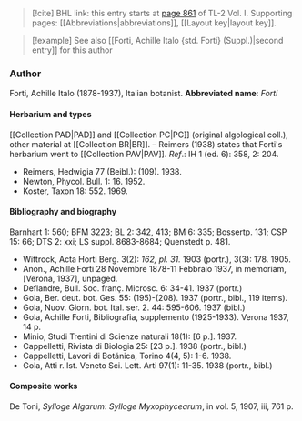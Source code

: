 > [!cite] BHL link: this entry starts at [page 861](https://www.biodiversitylibrary.org/page/33120992) of TL-2 Vol. I.
> Supporting pages: [[Abbreviations|abbreviations]], [[Layout key|layout key]].

> [!example] See also [[Forti, Achille Italo {std. Forti} (Suppl.)|second entry]] for this author

### Author

Forti, Achille Italo (1878-1937), Italian botanist. 
**Abbreviated name**: *Forti*

#### Herbarium and types

[[Collection PAD|PAD]] and [[Collection PC|PC]] (original algological coll.), other material at [[Collection BR|BR]]. – Reimers (1938) states that Forti's herbarium went to [[Collection PAV|PAV]].
*Ref*.: IH 1 (ed. 6): 358, 2: 204.
- Reimers, Hedwigia 77 (Beibl.): (109). 1938.
- Newton, Phycol. Bull. 1: 16. 1952.
- Koster, Taxon 18: 552. 1969.

#### Bibliography and biography

Barnhart 1: 560; BFM 3223; BL 2: 342, 413; BM 6: 335; Bossertp. 131; CSP 15: 66; DTS 2: xxi; LS suppl. 8683-8684; Quenstedt p. 481.
- Wittrock, Acta Horti Berg. 3(2): *162, pl. 31.* 1903 (portr.), 3(3): 178. 1905.
- Anon., Achille Forti 28 Novembre 1878-11 Febbraio 1937, in memoriam, \[Verona, 1937\], unpaged.
- Deflandre, Bull. Soc. franç. Microsc. 6: 34-41. 1937 (portr.)
- Gola, Ber. deut. bot. Ges. 55: (195)-(208). 1937 (portr., bibl., 119 items).
- Gola, Nuov. Giorn. bot. Ital. ser. 2. 44: 595-606. 1937 (bibl.)
- Gola, Achille Forti, Bibliografia, supplemento (1925-1933). Verona 1937, 14 p.
- Minio, Studi Trentini di Scienze naturali 18(1): \[6 p.\]. 1937.
- Cappelletti, Rivista di Biologia 25: \[23 p.\]. 1938 (portr., bibl.)
- Cappelletti, Lavori di Botánica, Torino 4(4, 5): 1-6. 1938.
- Gola, Atti r. Ist. Veneto Sci. Lett. Arti 97(1): 11-35. 1938 (portr., bibl.)

#### Composite works

De Toni, *Sylloge Algarum*: *Sylloge Myxophycearum*, in vol. 5, 1907, iii, 761 p.

